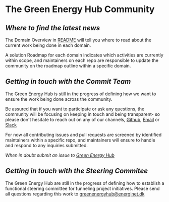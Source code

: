# The Green Energy Hub Community

## *Where to find the latest news*

The Domain Overview in [README](README.md) will tell you where to read about the current work being done in each domain.

A solution Roadmap for each domain indicates which activities are currently within scope, and maintainers on each repo are responsible to update the community on the roadmap outline within a specific domain.
<br>

## *Getting in touch with the Commit Team*

The Green Energy Hub is still in the progress of defining how we want to ensure the work being done across the community.

Be assured that if you want to participate or ask any questions, the community will be focusing on keeping in touch and being transparent- so please don't hesitate to reach out on any of our channels, [Github](https://github.com/Energinet-DataHub/green-energy-hub), [Email](mailto:greenenergyhub@energinet.dk) or [Slack](https://join.slack.com/t/greenenergyhub/shared_invite/zt-ik120p69-h8sysERkqRGS0Fj6adKqBw)

For now all contributing issues and pull requests are screened by identified maintainers within a specific repo, and maintainers will ensure to handle and respond to any inquiries submitted.

*When in doubt submit an issue to [Green Energy Hub](https://github.com/Energinet-DataHub/green-energy-hub)*
<br>

## *Getting in touch with the Steering Commitee*

The Green Energy Hub are still in the progress of defining how to establish a functional steering committee for funneling project initiatives. Please send all questions regarding this work to [greenenergyhub@energinet.dk](mailto:greenenergyhub@energinet.dk)
<br>
